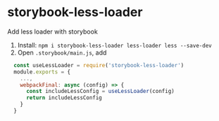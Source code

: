 # storybook-less-loader

Add less loader with storybook

1. Install: `npm i storybook-less-loader less-loader less --save-dev`
2. Open `.storybook/main.js`, add
  ```JavaScript
    const useLessLoader = require('storybook-less-loader')
    module.exports = {
      ...,
      webpackFinal: async (config) => {
        const includeLessConfig = useLessLoader(config)
        return includeLessConfig
      }
    }
  ```